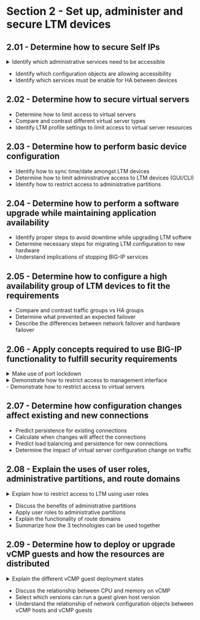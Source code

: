 # Section 2 - Set up, administer and secure LTM devices

## 2.01 - Determine how to secure Self IPs

<details><summary>Identify which administrative services need to be accessible</summary>  
</details>

- Identify which configuration objects are allowing accessibility  
- Identify which services must be enable for HA between devices  

## 2.02 - Determine how to secure virtual servers

- Determine how to limit access to virtual servers
- Compare and contrast different virtual server types
- Identify LTM profile settings to limit access to virtual server resources

## 2.03 - Determine how to perform basic device configuration

- Identify how to sync time/date amongst LTM devices
- Determine how to limit administrative access to LTM devices (GUI/CLI)
- Identify how to restrict access to administrative partitions

## 2.04 - Determine how to perform a software upgrade while maintaining application availability

- Identify proper steps to avoid downtime while upgrading LTM softwre
- Determine necessary steps for migrating LTM configuration to new hardware
- Understand implications of stopping BIG-IP services

## 2.05 - Determine how to configure a high availability group of LTM devices to fit the requirements

- Compare and contrast traffic groups vs HA groups
- Determine what prevented an expected failover
- Describe the differences between network failover and hardware failover

## 2.06 - Apply concepts required to use BIG-IP functionality to fulfill security requirements

<details><summary>Make use of port lockdown</summary>  

https://support.f5.com/csp/article/K17333  
Control access level to each self IP. ICMP always allowed.  
Allow Default, Allow All, Allow None, Allow Custom  
When creating self IP, default lockdown is Allow None.  
Allow Default: tcp/udp 4353, tcp 443-22, tcp/udp 161 (SNMP), tcp/udp 53, udp 1026 (network failover)
</details>

<details><summary>Demonstrate how to restrict access to management interface</summary>

Multiple ways to achive this.
- HTTP access: modify /sys httpd allow add { <IP address or IP address range> }
- Network firewall rules (System/Platform/Security)
- SSH access - System/Platform/Configuration/SSH IP Allow
- SSH access - modify /sys sshd allow add {<ip_addr> or <ip_range> }
</details>
- Demonstrate how to restrict access to virtual servers

## 2.07 - Determine how configuration changes affect existing and new connections

- Predict persistence for existing connections  
- Calculate when changes will affect the connections  
- Predict load balancing and persistence for new connections  
- Determine the impact of virtual server configuration change on traffic  

## 2.08 - Explain the uses of user roles, administrative partitions, and route domains

<details><summary>Explain how to restrict access to LTM using user roles</summary>

https://techdocs.f5.com/en-us/bigip-14-0-0/big-ip-systems-user-account-administration-14-0-0/user-roles.html  

</details>

- Discuss the benefits of administrative partitions  
- Apply user roles to administrative partitions  
- Explain the functionality of route domains  
- Summarize how the 3 technologies can be used together  


## 2.09 - Determine how to deploy or upgrade vCMP guests and how the resources are distributed

<details><summary>Explain the different vCMP guest deployment states</summary>

https://techdocs.f5.com/kb/en-us/products/big-ip_ltm/manuals/product/vcmp-administration-viprion-13-0-0/3.html  
- Configured: Initial and default state for a newly created guest. Not running, no resources allocated. If we change existing guest to this state from another, resources are deallocated, but virtual disks are not deleted.  
- Provisioned: Resources are allocated, if guest is new, then host allocates virtual disks and installs selected ISO image. A guest does not run while in Provisioned state. If changed from Deployed state, then it will be shutdown, but resources are going to stay as allocated.  
- Deployed: Host starts the guest and we can configure BIG-IP module within the guest.  
</details>

- Discuss the relationship between CPU and memory on vCMP
- Select which versions can run a guest given host version
- Understand the relationship of network configuration objects between vCMP hosts and vCMP guests
